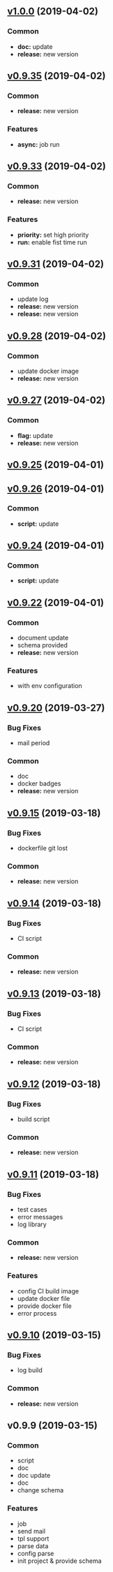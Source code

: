 
<a name="v1.0.0"></a>
## [v1.0.0](https://github.com/SAP-Cloud-Platform-Integration/notify/compare/v0.9.35...v1.0.0) (2019-04-02)

### Common

* **doc:** update
* **release:** new version


<a name="v0.9.35"></a>
## [v0.9.35](https://github.com/SAP-Cloud-Platform-Integration/notify/compare/v0.9.33...v0.9.35) (2019-04-02)

### Common

* **release:** new version

### Features

* **async:** job run


<a name="v0.9.33"></a>
## [v0.9.33](https://github.com/SAP-Cloud-Platform-Integration/notify/compare/v0.9.31...v0.9.33) (2019-04-02)

### Common

* **release:** new version

### Features

* **priority:** set high priority
* **run:** enable fist time run


<a name="v0.9.31"></a>
## [v0.9.31](https://github.com/SAP-Cloud-Platform-Integration/notify/compare/v0.9.28...v0.9.31) (2019-04-02)

### Common

* update log
* **release:** new version
* **release:** new version


<a name="v0.9.28"></a>
## [v0.9.28](https://github.com/SAP-Cloud-Platform-Integration/notify/compare/v0.9.27...v0.9.28) (2019-04-02)

### Common

* update docker image
* **release:** new version


<a name="v0.9.27"></a>
## [v0.9.27](https://github.com/SAP-Cloud-Platform-Integration/notify/compare/v0.9.25...v0.9.27) (2019-04-02)

### Common

* **flag:** update
* **release:** new version


<a name="v0.9.25"></a>
## [v0.9.25](https://github.com/SAP-Cloud-Platform-Integration/notify/compare/v0.9.26...v0.9.25) (2019-04-01)


<a name="v0.9.26"></a>
## [v0.9.26](https://github.com/SAP-Cloud-Platform-Integration/notify/compare/v0.9.24...v0.9.26) (2019-04-01)

### Common

* **script:** update


<a name="v0.9.24"></a>
## [v0.9.24](https://github.com/SAP-Cloud-Platform-Integration/notify/compare/v0.9.22...v0.9.24) (2019-04-01)

### Common

* **script:** update


<a name="v0.9.22"></a>
## [v0.9.22](https://github.com/SAP-Cloud-Platform-Integration/notify/compare/v0.9.20...v0.9.22) (2019-04-01)

### Common

* document update
* schema provided
* **release:** new version

### Features

* with env configuration


<a name="v0.9.20"></a>
## [v0.9.20](https://github.com/SAP-Cloud-Platform-Integration/notify/compare/v0.9.15...v0.9.20) (2019-03-27)

### Bug Fixes

* mail period

### Common

* doc
* docker badges
* **release:** new version


<a name="v0.9.15"></a>
## [v0.9.15](https://github.com/SAP-Cloud-Platform-Integration/notify/compare/v0.9.14...v0.9.15) (2019-03-18)

### Bug Fixes

* dockerfile git lost

### Common

* **release:** new version


<a name="v0.9.14"></a>
## [v0.9.14](https://github.com/SAP-Cloud-Platform-Integration/notify/compare/v0.9.13...v0.9.14) (2019-03-18)

### Bug Fixes

* CI script

### Common

* **release:** new version


<a name="v0.9.13"></a>
## [v0.9.13](https://github.com/SAP-Cloud-Platform-Integration/notify/compare/v0.9.12...v0.9.13) (2019-03-18)

### Bug Fixes

* CI script

### Common

* **release:** new version


<a name="v0.9.12"></a>
## [v0.9.12](https://github.com/SAP-Cloud-Platform-Integration/notify/compare/v0.9.11...v0.9.12) (2019-03-18)

### Bug Fixes

* build script

### Common

* **release:** new version


<a name="v0.9.11"></a>
## [v0.9.11](https://github.com/SAP-Cloud-Platform-Integration/notify/compare/v0.9.10...v0.9.11) (2019-03-18)

### Bug Fixes

* test cases
* error messages
* log library

### Common

* **release:** new version

### Features

* config CI build image
* update docker file
* provide docker file
* error process


<a name="v0.9.10"></a>
## [v0.9.10](https://github.com/SAP-Cloud-Platform-Integration/notify/compare/v0.9.9...v0.9.10) (2019-03-15)

### Bug Fixes

* log build

### Common

* **release:** new version


<a name="v0.9.9"></a>
## v0.9.9 (2019-03-15)

### Common

* script
* doc
* doc update
* doc
* change schema

### Features

* job
* send mail
* tpl support
* parse data
* config parse
* init project & provide schema

